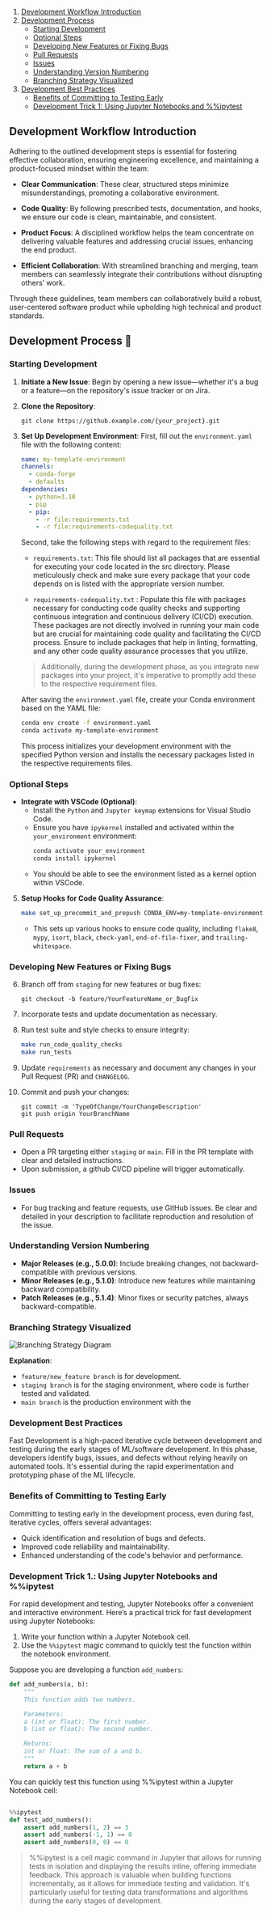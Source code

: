 1. [Development Workflow Introduction](#development-workflow-introduction)
2. [Development Process](#development-process)
   - [Starting Development](#starting-development)
   - [Optional Steps](#optional-steps)
   - [Developing New Features or Fixing Bugs](#developing-new-features-or-fixing-bugs)
   - [Pull Requests](#pull-requests)
   - [Issues](#issues)
   - [Understanding Version Numbering](#understanding-version-numbering)
   - [Branching Strategy Visualized](#branching-strategy-visualized)
3. [Development Best Practices](#development-best-practices)
   - [Benefits of Committing to Testing Early](#benefits-of-committing-to-testing-early)
   - [Development Trick 1: Using Jupyter Notebooks and %%ipytest](#development-trick-1-using-jupyter-notebooks-and-ipytest)


## Development Workflow Introduction

Adhering to the outlined development steps is essential for fostering effective collaboration, ensuring engineering excellence, and maintaining a product-focused mindset within the team:

- **Clear Communication**: These clear, structured steps minimize misunderstandings, promoting a collaborative environment.

- **Code Quality**: By following prescribed tests, documentation, and hooks, we ensure our code is clean, maintainable, and consistent.

- **Product Focus**: A disciplined workflow helps the team concentrate on delivering valuable features and addressing crucial issues, enhancing the end product.

- **Efficient Collaboration**: With streamlined branching and merging, team members can seamlessly integrate their contributions without disrupting others’ work.

Through these guidelines, team members can collaboratively build a robust, user-centered software product while upholding high technical and product standards.

## Development Process 🚀
### Starting Development

1. **Initiate a New Issue**: Begin by opening a new issue—whether it's a bug or a feature—on the repository's issue tracker or on Jira.

2. **Clone the Repository**:
    ```shell
    git clone https://github.example.com/{your_project}.git
    ```

3. **Set Up Development Environment**:
    First, fill out the `environment.yaml` file with the following content:

    ```yaml
    name: my-template-environment
    channels:
      - conda-forge
      - defaults
    dependencies:
      - python=3.10
      - pip
      - pip:
        - -r file:requirements.txt
        - -r file:requirements-codequality.txt
    ```

    Second, take the following steps with regard to the requirement files:

    + `requirements.txt`: This file should list all packages that are essential for executing your code located in the src directory. Please meticulously check and make sure every package that your code depends on is listed with the appropriate version number.

    + `requirements-codequality.txt` : Populate this file with packages necessary for conducting code quality checks and supporting continuous integration and continuous delivery (CI/CD) execution. These packages are not directly involved in running your main code but are crucial for maintaining code quality and facilitating the CI/CD process. Ensure to include packages that help in linting, formatting, and any other code quality assurance processes that you utilize.

    > Additionally, during the development phase, as you integrate new packages into your project, it's imperative to promptly add these to the respective requirement files.

    After saving the `environment.yaml` file, create your Conda environment based on the YAML file:

    ```bash
    conda env create -f environment.yaml
    conda activate my-template-environment
    ```

   This process initializes your development environment with the specified Python version and installs the necessary packages listed in the respective requirements files.

### Optional Steps

- **Integrate with VSCode (Optional)**:
    - Install the `Python` and `Jupyter keymap` extensions for Visual Studio Code.
    - Ensure you have `ipykernel` installed and activated within the `your_environment` environment:
        ```bash
        conda activate your_environment
        conda install ipykernel
        ```
    - You should be able to see the environment listed as a kernel option within VSCode.

5. **Setup Hooks for Code Quality Assurance**:

    ```bash
    make set_up_precommit_and_prepush CONDA_ENV=my-template-environment
    ```
    - This sets up various hooks to ensure code quality, including `flake8`, `mypy`, `isort`, `black`, `check-yaml`, `end-of-file-fixer`, and `trailing-whitespace`.

### Developing New Features or Fixing Bugs

6. Branch off from `staging` for new features or bug fixes:
    ```git
    git checkout -b feature/YourFeatureName_or_BugFix
    ```

7. Incorporate tests and update documentation as necessary.

8. Run test suite and style checks to ensure integrity:
    ```bash
    make run_code_quality_checks
    make run_tests
    ```

9. Update `requirements` as necessary and document any changes in your Pull Request (PR) and `CHANGELOG`.

10. Commit and push your changes:
    ```git
    git commit -m 'TypeOfChange/YourChangeDescription'
    git push origin YourBranchName
    ```

### Pull Requests

- Open a PR targeting either `staging` or `main`. Fill in the PR template with clear and detailed instructions.
- Upon submission, a github CI/CD pipeline will trigger automatically.

### Issues

- For bug tracking and feature requests, use GitHub issues. Be clear and detailed in your description to facilitate reproduction and resolution of the issue.

### Understanding Version Numbering

- **Major Releases (e.g., 5.0.0)**: Include breaking changes, not backward-compatible with previous versions.
- **Minor Releases (e.g., 5.1.0)**: Introduce new features while maintaining backward compatibility.
- **Patch Releases (e.g., 5.1.4)**: Minor fixes or security patches, always backward-compatible.

### Branching Strategy Visualized

![Branching Strategy Diagram](utils/images/flow.png)

**Explanation**:
- `feature/new_feature branch` is for development.
- `staging branch` is for the staging environment, where code is further tested and validated.
- `main branch` is the production environment with the

### Development Best Practices

Fast Development is a high-paced iterative cycle between development and testing during the early stages of ML/software development. In this phase, developers identify bugs, issues, and defects without relying heavily on automated tools. It's essential during the rapid experimentation and prototyping phase of the ML lifecycle.

### Benefits of Committing to Testing Early

Committing to testing early in the development process, even during fast, iterative cycles, offers several advantages:
- Quick identification and resolution of bugs and defects.
- Improved code reliability and maintainability.
- Enhanced understanding of the code's behavior and performance.

### Development Trick 1.: Using Jupyter Notebooks and %%ipytest
For rapid development and testing, Jupyter Notebooks offer a convenient and interactive environment. Here’s a practical trick for fast development using Jupyter Notebooks:

1. Write your function within a Jupyter Notebook cell.
2. Use the `%%ipytest` magic command to quickly test the function within the notebook environment.

Suppose you are developing a function `add_numbers`:

```python
def add_numbers(a, b):
    """
    This function adds two numbers.

    Parameters:
    a (int or float): The first number.
    b (int or float): The second number.

    Returns:
    int or float: The sum of a and b.
    """
    return a + b
```
You can quickly test this function using %%ipytest within a Jupyter Notebook cell:

```python

%%ipytest
def test_add_numbers():
    assert add_numbers(1, 2) == 3
    assert add_numbers(-1, 1) == 0
    assert add_numbers(0, 0) == 0
```

> %%ipytest is a cell magic command in Jupyter that allows for running tests in isolation and displaying the results inline, offering immediate feedback. This approach is valuable when building functions incrementally, as it allows for immediate testing and validation. It's particularly useful for testing data transformations and algorithms during the early stages of development.

